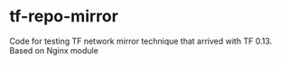 # tf-repo-mirror
Code for testing TF network mirror technique that arrived with TF 0.13. Based on Nginx module 

